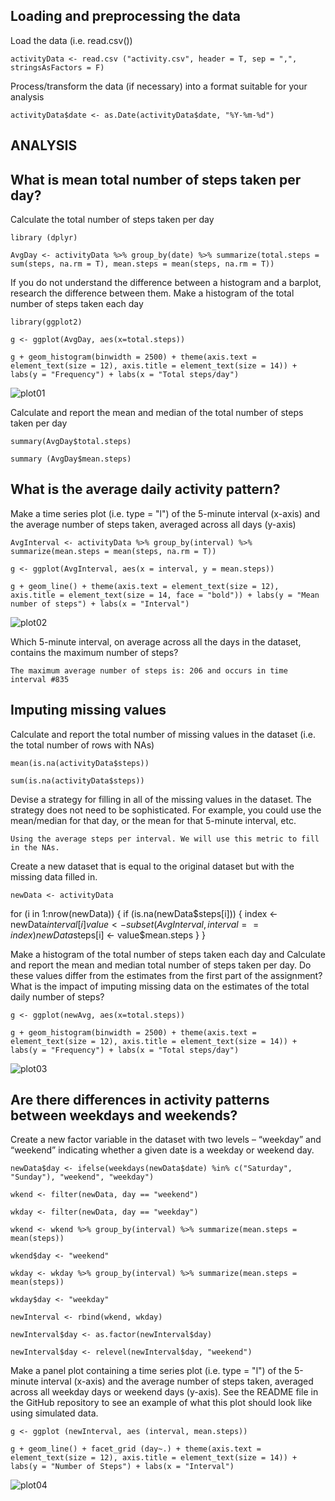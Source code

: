 
## Loading and preprocessing the data

Load the data (i.e. read.csv())

`activityData <- read.csv ("activity.csv", header = T, sep = ",", stringsAsFactors = F)`

Process/transform the data (if necessary) into a format suitable for your analysis

`activityData$date <- as.Date(activityData$date, "%Y-%m-%d")`


## ANALYSIS
## What is mean total number of steps taken per day?

Calculate the total number of steps taken per day

`library (dplyr)`

`AvgDay <- activityData %>% group_by(date) %>% summarize(total.steps = sum(steps, na.rm = T), mean.steps = mean(steps, na.rm = T))`

If you do not understand the difference between a histogram and a barplot, research the difference between them. Make a histogram of the total number of steps taken each day

`library(ggplot2)`

`g <- ggplot(AvgDay, aes(x=total.steps))`

`g + geom_histogram(binwidth = 2500) + theme(axis.text = element_text(size = 12), axis.title = element_text(size = 14)) + labs(y = "Frequency") + labs(x = "Total steps/day")`

![plot01](instructions_fig/Rplot01.png) 

Calculate and report the mean and median of the total number of steps taken per day

`summary(AvgDay$total.steps)`

`summary (AvgDay$mean.steps)`


## What is the average daily activity pattern?

Make a time series plot (i.e. type = "l") of the 5-minute interval (x-axis) and the average number of steps taken, averaged across all days (y-axis)

`AvgInterval <- activityData %>% group_by(interval) %>% summarize(mean.steps = mean(steps, na.rm = T))`

`g <- ggplot(AvgInterval, aes(x = interval, y = mean.steps))`

`g + geom_line() + theme(axis.text = element_text(size = 12), axis.title = element_text(size = 14, face = "bold")) + labs(y = "Mean number of steps") + labs(x = "Interval")`

![plot02](instructions_fig/Rplot02.png) 

Which 5-minute interval, on average across all the days in the dataset, contains the maximum number of steps?

`The maximum average number of steps is: 206 and occurs in time interval #835`

## Imputing missing values

Calculate and report the total number of missing values in the dataset (i.e. the total number of rows with NAs)

`mean(is.na(activityData$steps))`

`sum(is.na(activityData$steps))`


Devise a strategy for filling in all of the missing values in the dataset. The strategy does not need to be sophisticated. For example, you could use the mean/median for that day, or the mean for that 5-minute interval, etc.

`Using the average steps per interval. We will use this metric to fill in the NAs.`

Create a new dataset that is equal to the original dataset but with the missing data filled in.

`newData <- activityData`

for (i in 1:nrow(newData)) {
      if (is.na(newData$steps[i])) {
            index <- newData$interval[i]
            value <- subset(AvgInterval, interval==index)
            newData$steps[i] <- value$mean.steps
      }
}

Make a histogram of the total number of steps taken each day and Calculate and report the mean and median total number of steps taken per day. Do these values differ from the estimates from the first part of the assignment? What is the impact of imputing missing data on the estimates of the total daily number of steps?

`g <- ggplot(newAvg, aes(x=total.steps))`

`g + geom_histogram(binwidth = 2500) + theme(axis.text = element_text(size = 12), axis.title = element_text(size = 14)) + labs(y = "Frequency") + labs(x = "Total steps/day")`

![plot03](instructions_fig/Rplot03.png) 

## Are there differences in activity patterns between weekdays and weekends?

Create a new factor variable in the dataset with two levels – “weekday” and “weekend” indicating whether a given date is a weekday or weekend day.

`newData$day <- ifelse(weekdays(newData$date) %in% c("Saturday", "Sunday"), "weekend", "weekday")`

`wkend <- filter(newData, day == "weekend")`

`wkday <- filter(newData, day == "weekday")`

`wkend <- wkend %>% group_by(interval) %>% summarize(mean.steps = mean(steps)) `

`wkend$day <- "weekend"`

`wkday <- wkday %>% group_by(interval) %>% summarize(mean.steps = mean(steps)) `

`wkday$day <- "weekday"`

`newInterval <- rbind(wkend, wkday)`

`newInterval$day <- as.factor(newInterval$day)`

`newInterval$day <- relevel(newInterval$day, "weekend")`

Make a panel plot containing a time series plot (i.e. type = "l") of the 5-minute interval (x-axis) and the average number of steps taken, averaged across all weekday days or weekend days (y-axis). See the README file in the GitHub repository to see an example of what this plot should look like using simulated data.

`g <- ggplot (newInterval, aes (interval, mean.steps))`

`g + geom_line() + facet_grid (day~.) + theme(axis.text = element_text(size = 12), axis.title = element_text(size = 14)) + labs(y = "Number of Steps") + labs(x = "Interval")`

![plot04](instructions_fig/Rplot04.png) 
